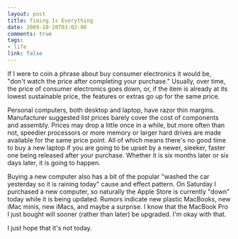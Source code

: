 ```yaml
--- 
layout: post
title: Timing Is Everything
date: 2009-10-20T03:02:00
comments: true
tags:
- life
link: false
---
```

If I were to coin a phrase about buy consumer electronics it would be, "don't watch the price after completing your purchase." Usually, over time, the price of consumer electronics goes down, or, if the item is already at its lowest sustainable price, the features or extras go up for the same price.

Personal computers, both desktop and laptop, have razor thin margins. Manufacturer suggested list prices barely cover the cost of components and assembly. Prices may drop a little once in a while, but more often than not, speedier processors or more memory or larger hard drives are made available for the same price point. All of which means there's no good time to buy a new laptop if you are going to be upset by a newer, sleeker, faster one being released after your purchase. Whether it is six months later or six days later, it is going to happen.

Buying a new computer also has a bit of the popular "washed the car yesterday so it is raining today" cause and effect pattern. On Saturday I purchased a new computer, so naturally the Apple Store is currently "down" today while it is being updated. Rumors indicate new plastic MacBooks, new iMac minis, new iMacs, and maybe a surprise. I know that the MacBook Pro I just bought will sooner (rather than later) be upgraded. I'm okay with that.

I just hope that it's not today.
